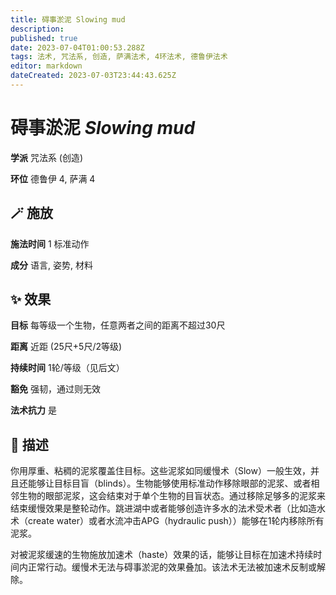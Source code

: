 ```yaml
---
title: 碍事淤泥 Slowing mud
description: 
published: true
date: 2023-07-04T01:00:53.288Z
tags: 法术, 咒法系, 创造, 萨满法术, 4环法术, 德鲁伊法术
editor: markdown
dateCreated: 2023-07-03T23:44:43.625Z
---
```


# **碍事淤泥** *Slowing mud*

**学派** 咒法系 (创造) 

**环位** 德鲁伊 4, 萨满 4

## 🪄 施放

**施法时间** 1 标准动作

**成分** 语言, 姿势, 材料

## ✨ 效果 

**目标** 每等级一个生物，任意两者之间的距离不超过30尺 

**距离** 近距 (25尺+5尺/2等级)  

**持续时间** 1轮/等级（见后文） 

**豁免** 强韧，通过则无效

**法术抗力** 是

## 📖 描述

你用厚重、粘稠的泥浆覆盖住目标。这些泥浆如同缓慢术（Slow）一般生效，并且还能够让目标目盲（blinds）。生物能够使用标准动作移除眼部的泥浆、或者相邻生物的眼部泥浆，这会结束对于单个生物的目盲状态。通过移除足够多的泥浆来结束缓慢效果是整轮动作。跳进湖中或者能够创造许多水的法术受术者（比如造水术（create water）或者水流冲击APG（hydraulic push））能够在1轮内移除所有泥浆。

对被泥浆缓速的生物施放加速术（haste）效果的话，能够让目标在加速术持续时间内正常行动。缓慢术无法与碍事淤泥的效果叠加。该法术无法被加速术反制或解除。
    